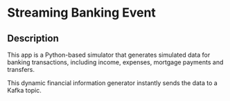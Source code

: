 # Streaming Banking Event

## Description

This app is a Python-based simulator that generates simulated data for banking transactions, including income, expenses, mortgage payments and transfers.

This dynamic financial information generator instantly sends the data to a Kafka topic.
